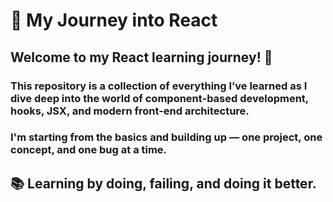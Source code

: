 # 🚀 My Journey into React

## Welcome to my React learning journey! 🌱

### This repository is a collection of everything I’ve learned as I dive deep into the world of component-based development, hooks, JSX, and modern front-end architecture.

### I'm starting from the basics and building up — one project, one concept, and one bug at a time.

## 📚 Learning by doing, failing, and doing it better.
